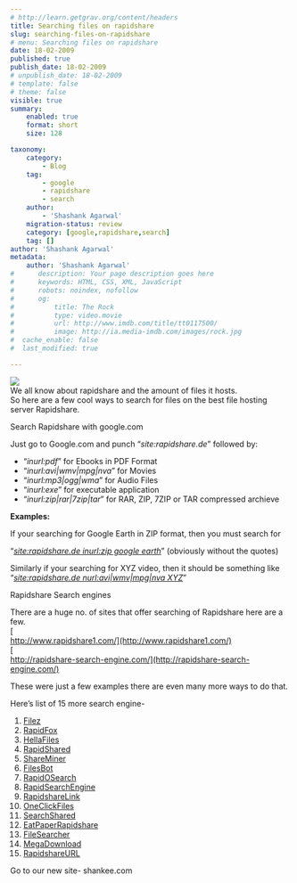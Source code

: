```yaml
---
# http://learn.getgrav.org/content/headers
title: Searching files on rapidshare
slug: searching-files-on-rapidshare
# menu: Searching files on rapidshare
date: 18-02-2009
published: true
publish_date: 18-02-2009
# unpublish_date: 18-02-2009
# template: false
# theme: false
visible: true
summary:
    enabled: true
    format: short
    size: 128

taxonomy:
    category:
        - Blog
    tag:
        - google
        - rapidshare
        - search
    author:
        - 'Shashank Agarwal'
    migration-status: review
    category: [google,rapidshare,search]
    tag: []
author: 'Shashank Agarwal'
metadata:
    author: 'Shashank Agarwal'
#      description: Your page description goes here
#      keywords: HTML, CSS, XML, JavaScript
#      robots: noindex, nofollow
#      og:
#          title: The Rock
#          type: video.movie
#          url: http://www.imdb.com/title/tt0117500/
#          image: http://ia.media-imdb.com/images/rock.jpg
#  cache_enable: false
#  last_modified: true

---
```


[![](http://2.bp.blogspot.com/_V2JZuLkPrjQ/SZvszOZs1_I/AAAAAAAAHAg/N5L3FKdlKcs/s320/rslogo.gif)](http://2.bp.blogspot.com/_V2JZuLkPrjQ/SZvszOZs1_I/AAAAAAAAHAg/N5L3FKdlKcs/s1600-h/rslogo.gif)  
We all know about rapidshare and the amount of files it hosts.  
So here are a few cool ways to search for files on the best file hosting server Rapidshare.

Search Rapidshare with google.com

Just go to Google.com and punch “*site:rapidshare.de*” followed by:

- “*inurl:pdf*” for Ebooks in PDF Format
- “*inurl:avi|wmv|mpg|nva*” for Movies
- “*inurl:mp3|ogg|wma*” for Audio Files
- “*inurl:exe*” for executable application
- “*inurl:zip|rar|7zip|tar*” for RAR, ZIP, 7ZIP or TAR compressed archieve

**Examples:**

If your searching for Google Earth in ZIP format, then you must search for

“[*site:rapidshare.de inurl:zip google earth*](http://www.google.co.in/search?hs=pG6&hl=en&client=firefox-a&rls=org.mozilla%3Aen-US%3Aofficial&q=site%3Arapidshare.de+inurl%3Azip+google+earth&btnG=Search&meta=)” (obviously without the quotes)

Similarly if your searching for XYZ video, then it should be something like “[*site:rapidshare.de nurl:avi|wmv|mpg|nva XYZ*](http://www.google.co.in/search?hs=HwQ&hl=en&client=firefox-a&rls=org.mozilla%3Aen-US%3Aofficial&q=site%3Arapidshare.de+nurl%3Aavi%7Cwmv%7Cmpg%7Cnva+XYZ&btnG=Search&meta=)”

Rapidshare Search engines

There are a huge no. of sites that offer searching of Rapidshare here are a few.  
[  
http://www.rapidshare1.com/](http://www.rapidshare1.com/)  
[  
http://rapidshare-search-engine.com/](http://rapidshare-search-engine.com/)

These were just a few examples there are even many more ways to do that.

Here’s list of 15 more search engine-

1. [Filez](http://www.filez.com/)
2. [RapidFox](http://www.rapidfox.net/)
3. [HellaFiles](http://www.hellafiles.com/)
4. [RapidShared](http://www.rapidshared.org/)
5. [ShareMiner](http://www.shareminer.com/)
6. [FilesBot](http://www.filesbot.com/)
7. [RapidOSearch](http://www.rapidosearch.com/)
8. [RapidSearchEngine](http://rapidshare-search-engine.com/)
9. [RapidshareLink](http://www.rapidsharelink.com/)
10. [OneClickFiles](http://www.oneclickfiles.com/)
11. [SearchShared](http://www.searchshared.com/)
12. [EatPaperRapidshare](http://www.eatpaper.com/rapidshare/)
13. [FileSearcher](http://filesearcher.net/)
14. [MegaDownload](http://megadownload.net/)
15. [RapidshareURL](http://www.url1.biz/)

Go to our new site- shankee.com
